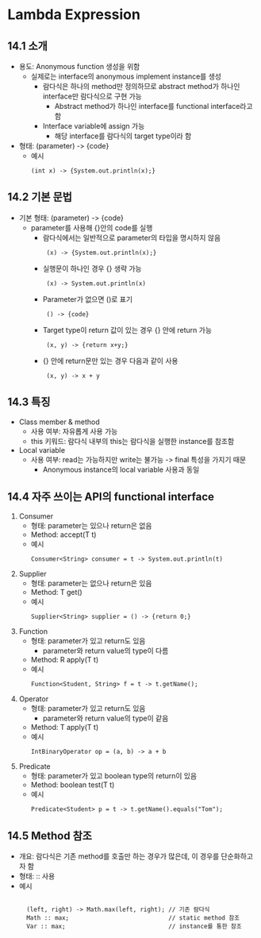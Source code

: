 # Lambda Expression

## 14.1  소개

* 용도: Anonymous function 생성을 위함
  * 실제로는 interface의 anonymous implement instance를 생성
    * 람다식은 하나의 method만 정의하므로 abstract method가 하나인 interface만 람다식으로 구현 가능
      * Abstract method가 하나인 interface를 functional interface라고 함
    * Interface variable에 assign 가능
      * 해당 interface를 람다식의 target type이라 함
* 형태: (parameter) -> {code}
  * 예시
    <pre><code>(int x) -> {System.out.println(x);} </code></pre>

## 14.2 기본 문법

* 기본 형태: (parameter) -> {code}
  * parameter를 사용해 {}안의 code를 실행
    * 람다식에서는 일반적으로 parameter의 타입을 명시하지 않음
        <pre><code> (x) -> {System.out.println(x);} </code></pre>
    * 실행문이 하나인 경우 {} 생략 가능
        <pre><code> (x) -> System.out.println(x) </code></pre>
    * Parameter가 없으면 ()로 표기
        <pre><code> () -> {code}</code></pre>
    * Target type이 return 값이 있는 경우 {} 안에 return 가능
        <pre><code> (x, y) -> {return x+y;}</code></pre>
    * {} 안에 return문만 있는 경우 다음과 같이 사용
        <pre><code> (x, y) -> x + y </code></pre>

## 14.3 특징

* Class member & method
  * 사용 여부: 자유롭게 사용 가능
  * this 키워드: 람다식 내부의 this는 람다식을 실행한 instance를 참조함
* Local variable
  * 사용 여부: read는 가능하지만 write는 불가능 -> final 특성을 가지기 때문
    * Anonymous instance의 local variable 사용과 동일

## 14.4 자주 쓰이는 API의 functional interface

1. Consumer
   * 형태: parameter는 있으나 return은 없음
   * Method: accept(T t)
   * 예시
        <pre><code>Consumer&ltString&gt consumer = t -> System.out.println(t) </code></pre>
2. Supplier
   * 형태: parameter는 없으나 return은 있음
   * Method: T get()
   * 예시
        <pre><code>Supplier&ltString&gt supplier = () -> {return 0;}</code></pre>
3. Function
   * 형태: parameter가 있고 return도 있음
     * parameter와 return value의 type이 다름
   * Method: R apply(T t)
   * 예시
        <pre><code>Function&ltStudent, String&gt f = t -> t.getName();</code></pre>
4. Operator
   * 형태: parameter가 있고 return도 있음
     * parameter와 return value의 type이 같음
   * Method: T apply(T t)
   * 예시
        <pre><code>IntBinaryOperator op = (a, b) -> a + b</code></pre>
5. Predicate
   * 형태: parameter가 있고 boolean type의 return이 있음
   * Method: boolean test(T t)
   * 예시
        <pre><code>Predicate&ltStudent&gt p = t -> t.getName().equals("Tom");</code></pre>

## 14.5 Method 참조

* 개요: 람다식은 기존 method를 호출만 하는 경우가 많은데, 이 경우를 단순화하고자 함
* 형태: :: 사용
* 예시
    <pre><code>
    (left, right) -> Math.max(left, right); // 기존 람다식
    Math :: max;                            // static method 참조
    Var :: max;                             // instance를 통한 참조
    </code></pre>

